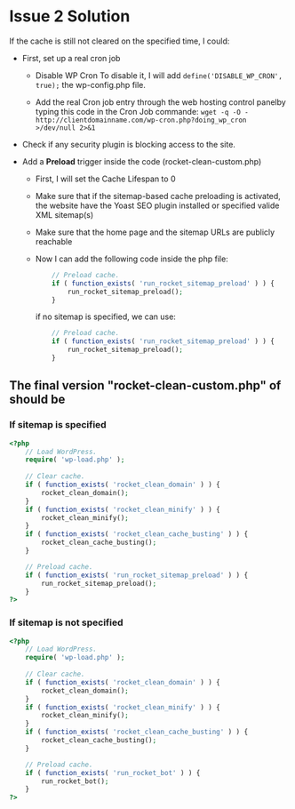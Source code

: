 # Issue 2 Solution

If the cache is still not cleared on the specified time, I could:

- First, set up a real cron job
  - Disable WP Cron
  To disable it, I will add `define('DISABLE_WP_CRON', true);` the wp-config.php file.

  - Add the real Cron job entry through the web hosting control panelby typing this code in the Cron Job commande: `wget -q -O - http://clientdomainname.com/wp-cron.php?doing_wp_cron >/dev/null 2>&1`

- Check if any security plugin is blocking access to the site.

- Add a **Preload** trigger inside the code (rocket-clean-custom.php)
  - First, I will set the Cache Lifespan to 0
  - Make sure that if the sitemap-based cache preloading is activated, the website have the Yoast SEO plugin installed or specified valide XML sitemap(s)
  - Make sure that the home page and the sitemap URLs are publicly reachable
  - Now I can add the following code inside the php file:
  
    ```php
        // Preload cache.
        if ( function_exists( 'run_rocket_sitemap_preload' ) ) {
            run_rocket_sitemap_preload();
        }
    ```

    if no sitemap is specified, we can use:

    ```php
        // Preload cache.
        if ( function_exists( 'run_rocket_sitemap_preload' ) ) {
            run_rocket_sitemap_preload();
        }
    ```

## The final version "rocket-clean-custom.php" of should be

### If sitemap is specified

```php
<?php 
    // Load WordPress.
    require( 'wp-load.php' );
    
    // Clear cache.
    if ( function_exists( 'rocket_clean_domain' ) ) {
        rocket_clean_domain();
    }
    if ( function_exists( 'rocket_clean_minify' ) ) {
        rocket_clean_minify();
    }
    if ( function_exists( 'rocket_clean_cache_busting' ) ) {
        rocket_clean_cache_busting();
    }

    // Preload cache.
    if ( function_exists( 'run_rocket_sitemap_preload' ) ) {
        run_rocket_sitemap_preload();
    }
?>
```

### If sitemap is not specified

```php
<?php 
    // Load WordPress.
    require( 'wp-load.php' );
    
    // Clear cache.
    if ( function_exists( 'rocket_clean_domain' ) ) {
        rocket_clean_domain();
    }
    if ( function_exists( 'rocket_clean_minify' ) ) {
        rocket_clean_minify();
    }
    if ( function_exists( 'rocket_clean_cache_busting' ) ) {
        rocket_clean_cache_busting();
    }

    // Preload cache.
    if ( function_exists( 'run_rocket_bot' ) ) {
        run_rocket_bot();
    }
?>
```
